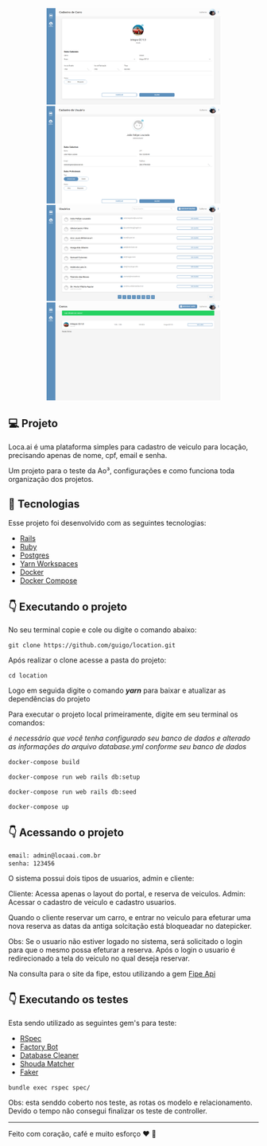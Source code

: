 <div align="center">
  <img alt="1" title="Tela carros" src=".github/locaai-admin-car-casdtro.png" width='350px'/>
  <img alt="4" title="Tela Usuario" src=".github/locaai-admin-car-usuarios-2.png" width='350px'/>
   <img alt="4" title="Tela list de Usuario" src=".github/locaai-admin-car-usuariospng.png" width='350px'/>
    <img alt="4" title="Tela lista de carro" src=".github/locaai-admin.png" width='350px'/>
</div>  



## :computer: Projeto

Loca.ai é uma plataforma simples para cadastro de veiculo para locação, 
precisando apenas de nome, cpf, email e senha.

Um projeto para o teste da Ao³, configurações e como funciona toda organização dos projetos.

## :pushpin: Tecnologias

Esse projeto foi desenvolvido com as seguintes tecnologias:

- [Rails](https://rubyonrails.org/)
- [Ruby](https://www.ruby-lang.org/pt/)
- [Postgres](https://www.postgresql.org/)
- [Yarn Workspaces](https://classic.yarnpkg.com/en/docs/workspaces/)
- [Docker](https://www.docker.com/)
- [Docker Compose](https://docs.docker.com/compose/install/)

## :point_down: Executando o projeto

No seu terminal copie e cole ou digite o comando abaixo:

```git
git clone https://github.com/guigo/location.git
````

Após realizar o clone acesse a pasta do projeto:

```git
cd location
````

Logo em seguida digite o comando __*yarn*__ para baixar e atualizar as dependências do projeto  

Para executar o projeto local primeiramente, digite em seu terminal os comandos:

*é necessário que você tenha configurado seu banco de dados e*
*alterado as informações do arquivo database.yml conforme seu banco de dados*

```terminal
docker-compose build
````

```terminal
docker-compose run web rails db:setup
````

```terminal
docker-compose run web rails db:seed
````

```terminal
docker-compose up
````

## :point_down: Acessando o projeto

```terminal
email: admin@locaai.com.br
senha: 123456
````

O sistema possui dois tipos de usuarios, admin e cliente:

Cliente: Acessa apenas o layout do portal, e reserva de veiculos.
Admin: Acessar o cadastro de veiculo e cadastro usuarios.

Quando o cliente reservar um carro, e entrar no veiculo para efeturar uma nova reserva as datas da antiga solcitação está bloqueadar no datepicker.

Obs: Se o usuario não estiver logado no sistema, será solicitado o login para que o mesmo possa efeturar a reserva. Após o login o usuario é redirecionado a tela do veiculo no qual deseja reservar.

 Na consulta para o site da fipe, estou utilizando a gem [Fipe Api](https://github.com/caiofct/fipe_api)

## :point_down: Executando os testes

  Esta sendo utilizado as seguintes gem's para teste:

- [RSpec](https://github.com/rspec/rspec-rails)
- [Factory Bot](https://github.com/thoughtbot/factory_bot)
- [Database Cleaner](https://github.com/DatabaseCleaner/database_cleaner)
- [Shouda Matcher](https://github.com/thoughtbot/shoulda-matchers)
- [Faker](https://github.com/faker-ruby/faker)


```terminal
bundle exec rspec spec/
````

Obs: esta senddo coberto nos teste, as rotas os modelo e relacionamento. Devido o tempo não consegui finalizar os teste de controller.

---
Feito com coração, café e muito esforço :heart: :rocket: